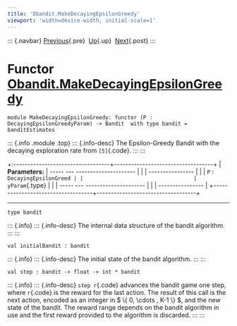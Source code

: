 ```yaml
---
title: 'Obandit.MakeDecayingEpsilonGreedy'
viewport: 'width=device-width, initial-scale=1'
---
```


::: {.navbar}
[Previous](Obandit.MakeParametrizableEpsilonGreedy.html "Obandit.MakeParametrizableEpsilonGreedy"){.pre}
 [Up](Obandit.html "Obandit"){.up}
 [Next](Obandit.MakeEpsilonGreedy.html "Obandit.MakeEpsilonGreedy"){.post}
:::

Functor [Obandit.MakeDecayingEpsilonGreedy](type_Obandit.MakeDecayingEpsilonGreedy.html)
========================================================================================

    module MakeDecayingEpsilonGreedy: functor (P : DecayingEpsilonGreedyParam) -> Bandit  with type bandit = banditEstimates

::: {.info .module .top}
::: {.info-desc}
The Epsilon-Greedy Bandit with the decaying exploration rate from
`[5]`{.code}.
:::
:::

+:----------------------------------+-----------------------------------+
| **Parameters:**                   |   ----- --- --------------------- |
|                                   | ----------------                  |
|                                   |    `P`   :  `DecayingEpsilonGreed |
|                                   | yParam`{.type}                    |
|                                   |   ----- --- --------------------- |
|                                   | ----------------                  |
+-----------------------------------+-----------------------------------+

------------------------------------------------------------------------

    type bandit 

::: {.info}
::: {.info-desc}
The internal data structure of the bandit algorithm.
:::
:::

    val initialBandit : bandit

::: {.info}
::: {.info-desc}
The initial state of the bandit algorithm.
:::
:::

    val step : bandit -> float -> int * bandit

::: {.info}
::: {.info-desc}
`step r`{.code} advances the bandit game one step, where `r`{.code} is
the reward for the last action. The result of this call is the next
action, encoded as an integer in \$ \\{ 0, \\cdots , K-1 \\} \$, and the
new state of the bandit. The reward range depends on the bandit
algorithm in use and the first reward provided to the algorithm is
discarded.
:::
:::
